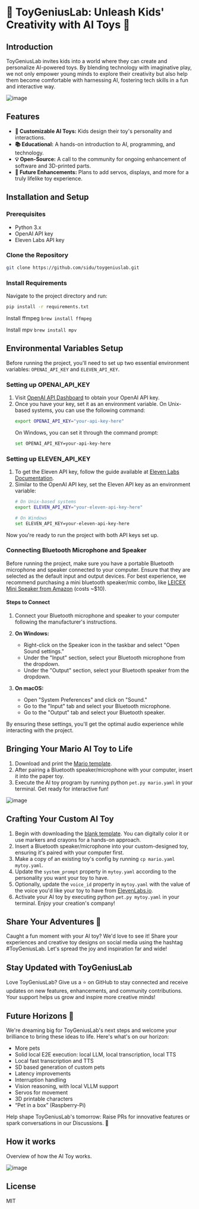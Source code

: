 
# 🌈 ToyGeniusLab: Unleash Kids' Creativity with AI Toys 🚀

## Introduction
ToyGeniusLab invites kids into a world where they can create and personalize AI-powered toys. By blending technology with imaginative play, we not only empower young minds to explore their creativity but also help them become comfortable with harnessing AI, fostering tech skills in a fun and interactive way.

![image](https://github.com/SidU/ToyGeniusLab/assets/4107912/ff22c5e9-ba1c-4f59-9c65-897e06419352)


## Features
- **🎨 Customizable AI Toys:** Kids design their toy's personality and interactions.
- **📚 Educational:** A hands-on introduction to AI, programming, and technology.
- **💡 Open-Source:** A call to the community for ongoing enhancement of software and 3D-printed parts.
- **🤖 Future Enhancements:** Plans to add servos, displays, and more for a truly lifelike toy experience.


## Installation and Setup

### Prerequisites

- Python 3.x
- OpenAI API key
- Eleven Labs API key

### Clone the Repository

```bash
git clone https://github.com/sidu/toygeniuslab.git
```

### Install Requirements

Navigate to the project directory and run:

```bash
pip install -r requirements.txt
```

Install ffmpeg
`brew install ffmpeg`

Install mpv
`brew install mpv`

## Environmental Variables Setup

Before running the project, you'll need to set up two essential environment variables: `OPENAI_API_KEY` and `ELEVEN_API_KEY`.

### Setting up OPENAI_API_KEY

1. Visit [OpenAI API Dashboard](https://platform.openai.com/account/api-keys) to obtain your OpenAI API key.
2. Once you have your key, set it as an environment variable. On Unix-based systems, you can use the following command:
    ```bash
    export OPENAI_API_KEY="your-api-key-here"
    ```
    On Windows, you can set it through the command prompt:
    ```bash
    set OPENAI_API_KEY=your-api-key-here
    ```

### Setting up ELEVEN_API_KEY

1. To get the Eleven API key, follow the guide available at [Eleven Labs Documentation](https://docs.elevenlabs.io/introduction).
2. Similar to the OpenAI API key, set the Eleven API key as an environment variable:
    ```bash
    # On Unix-based systems
    export ELEVEN_API_KEY="your-eleven-api-key-here"
    ```
    ```bash
    # On Windows
    set ELEVEN_API_KEY=your-eleven-api-key-here
    ```

Now you're ready to run the project with both API keys set up.

### Connecting Bluetooth Microphone and Speaker

Before running the project, make sure you have a portable Bluetooth microphone and speaker connected to your computer. Ensure that they are selected as the default input and output devices. For best experience, we recommend purchasing a mini bluetooth speaker/mic combo, like [LEICEX Mini Speaker from Amazon](https://www.amazon.com/LEICEX-Bluetooth-Portable-Wireless-Speakers/dp/B0BPNYY61M/) (costs ~$10).

#### Steps to Connect

1. Connect your Bluetooth microphone and speaker to your computer following the manufacturer's instructions.
  
2. **On Windows:**
    - Right-click on the Speaker icon in the taskbar and select "Open Sound settings."
    - Under the "Input" section, select your Bluetooth microphone from the dropdown.
    - Under the "Output" section, select your Bluetooth speaker from the dropdown.
  
3. **On macOS:**
    - Open "System Preferences" and click on "Sound."
    - Go to the "Input" tab and select your Bluetooth microphone.
    - Go to the "Output" tab and select your Bluetooth speaker.

By ensuring these settings, you'll get the optimal audio experience while interacting with the project.

## Bringing Your Mario AI Toy to Life
1. Download and print the [Mario template](https://www.cubeecraft.com/cubees/new-mario).
2. After pairing a Bluetooth speaker/microphone with your computer, insert it into the paper toy.
3. Execute the AI toy program by running python `pet.py mario.yaml` in your terminal. Get ready for interactive fun!

![image](https://github.com/SidU/ToyGeniusLab/assets/4107912/b37b084e-22e5-4c55-800e-9c57f1b6305a)


## Crafting Your Custom AI Toy
1. Begin with downloading the [blank template](https://cubeecraft-production.s3.us-east-2.amazonaws.com/public/about_downloads_cubeecraft_template.pdf.zip). You can digitally color it or use markers and crayons for a hands-on approach.
2. Insert a Bluetooth speaker/microphone into your custom-designed toy, ensuring it's paired with your computer first.
3. Make a copy of an existing toy's config by running `cp mario.yaml mytoy.yaml`.
4. Update the `system_prompt` property in `mytoy.yaml` according to the personality you want your toy to have.
5. Optionally, update the `voice_id` property in `mytoy.yaml` with the value of the voice you'd like your toy to have from [ElevenLabs.io](https://elevenlabs.io/app/voice-library).
6. Activate your AI toy by executing python `pet.py mytoy.yaml` in your terminal. Enjoy your creation's company!

## Share Your Adventures 📸 
Caught a fun moment with your AI toy? We'd love to see it! Share your experiences and creative toy designs on social media using the hashtag #ToyGeniusLab. Let's spread the joy and inspiration far and wide!

## Stay Updated with ToyGeniusLab
Love ToyGeniusLab? Give us a ⭐ on GitHub to stay connected and receive updates on new features, enhancements, and community contributions. Your support helps us grow and inspire more creative minds!

## Future Horizons 🌈
We're dreaming big for ToyGeniusLab's next steps and welcome your brilliance to bring these ideas to life. Here's what's on our horizon:

* More pets
* Solid local E2E execution: local LLM, local transcription, local TTS
* Local fast transcription and TTS
* SD based generation of custom pets
* Latency improvements
* Interruption handling
* Vision reasoning, with local VLLM support
* Servos for movement
* 3D printable characters
* “Pet in a box” (Raspberry-Pi)

Help shape ToyGeniusLab's tomorrow: Raise PRs for innovative features or spark conversations in our Discussions. 🌟

## How it works
Overview of how the AI Toy works.

![image](https://github.com/SidU/ToyGeniusLab/assets/4107912/3b796f9d-24b1-4c5f-b8d0-752872af8763)


## License
MIT
